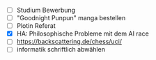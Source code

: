 - [ ] Studium Bewerbung
- [ ] "Goodnight Punpun" manga bestellen
- [ ] Plotin Referat
- [x] HA: Philosophische Probleme mit dem AI race
- [ ] https://backscattering.de/chess/uci/
- [ ] informatik schriftlich abwählen

